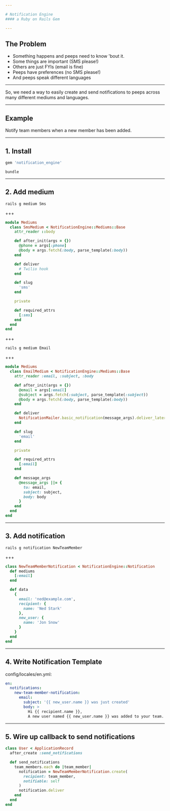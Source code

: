 ```yaml
---

# Notification Engine
#### a Ruby on Rails Gem

---
```


## The Problem

- Something happens and peeps need to know 'bout it.
- Some things are important (SMS please!)
- Others are just FYIs (email is fine)
- Peeps have preferences (no SMS please!)
- And peeps speak different languages

---

So, we need a way to easily create and send notifications to peeps across many different mediums and languages.

---

## Example

Notify team members when a new member has been added.

---

## 1. Install

```ruby
gem 'notification_engine'
```

```
bundle
```

---

## 2. Add medium

```
rails g medium Sms
```

+++

```ruby
module Mediums
  class SmsMedium < NotificationEngine::Mediums::Base
    attr_reader ::body

    def after_init(args = {})
      @phone = args[:phone]
      @body = args.fetch(:body, parse_template(:body))
    end

    def deliver
      # Twilio hook
    end

    def slug
      'sms'
    end

    private

    def required_attrs
      [:sms]
    end
  end
end
```

+++

```
rails g medium Email
```

+++

```ruby
module Mediums
  class EmailMedium < NotificationEngine::Mediums::Base
    attr_reader :email, :subject, :body

    def after_init(args = {})
      @email = args[:email]
      @subject = args.fetch(:subject, parse_template(:subject))
      @body = args.fetch(:body, parse_template(:body))
    end

    def deliver
      NotificationMailer.basic_notification(message_args).deliver_later
    end

    def slug
      'email'
    end

    private

    def required_attrs
      [:email]
    end

    def message_args
      @message_args ||= {
        to: email,
        subject: subject,
        body: body
      }
    end
  end
end
```
---

## 3. Add notification

```
rails g notification NewTeamMember
```

+++

```ruby
class NewTeamMemberNotification < NotificationEngine::Notification
  def mediums
    [:email]
  end

  def data
    {
      email: 'ned@example.com',
      recipient: {
        name: 'Ned Stark'
      },
      new_user: {
        name: 'Jon Snow'
      }
    }
  end
end
```

---

## 4. Write Notification Template

config/locales/en.yml:

```yml
en:
  notifications:
    new-team-member-notification:
      email:
        subject: '{{ new_user.name }} was just created'
        body: >
          Hi {{ recipient.name }},
          A new user named {{ new_user.name }} was added to your team. Please login to review the new user.
```

---

## 5. Wire up callback to send notifications

```ruby
class User < ApplicationRecord
  after_create :send_notifications

  def send_notifications
    team_members.each do |team_member|
      notification = NewTeamMemberNotification.create(
        recipient: team_member,
        notifiable: self
      )
      notification.deliver
    end
  end
end
```